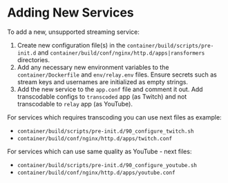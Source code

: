 # Adding New Services

To add a new, unsupported streaming service:

1. Create new configuration file(s) in the `container/build/scripts/pre-init.d` and `container/build/conf/nginx/http.d/apps|ransformers` directories.
2. Add any necessary new environment variables to the `container/Dockerfile` and `env/relay.env` files. Ensure secrets such as stream keys and usernames are initialized as empty strings.
3. Add the new service to the `app.conf` file and comment it out. Add transcodable configs to `transcoded` app (as Twitch) and not transcodable to `relay` app (as YouTube).

For services which requires transcoding you can use next files as example:
   - `container/build/scripts/pre-init.d/90_configure_twitch.sh`
   - `container/build/conf/nginx/http.d/apps/twitch.conf` 

For services which can use same quality as YouTube - next files:
   - `container/build/scripts/pre-init.d/90_configure_youtube.sh`
   - `container/build/conf/nginx/http.d/apps/youtube.conf`
